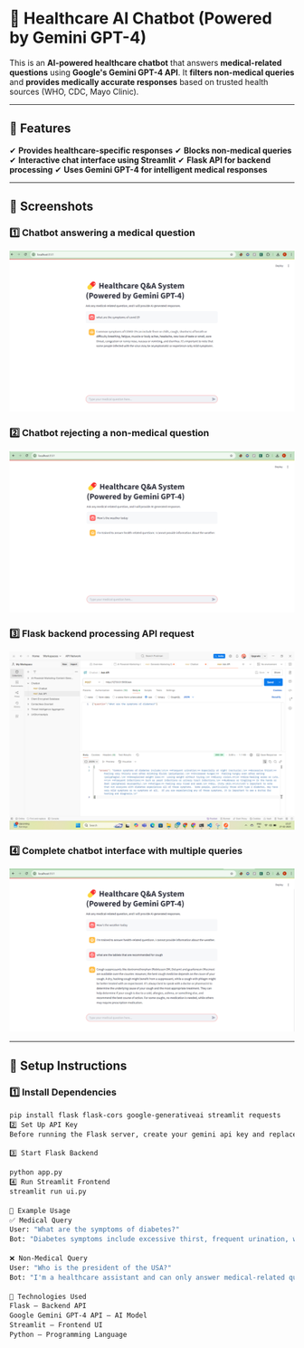 # 💊 Healthcare AI Chatbot (Powered by Gemini GPT-4)

This is an **AI-powered healthcare chatbot** that answers **medical-related questions** using **Google's Gemini GPT-4 API**.
It **filters non-medical queries** and **provides medically accurate responses** based on trusted health sources (WHO, CDC, Mayo Clinic).

---

## **🚀 Features**

✔ **Provides healthcare-specific responses**
✔ **Blocks non-medical queries**
✔ **Interactive chat interface using Streamlit**
✔ **Flask API for backend processing**
✔ **Uses Gemini GPT-4 for intelligent medical responses**

---

## **📸 Screenshots**

### **1️⃣ Chatbot answering a medical question**

![Screenshot 1](chat_medical.png)

### **2️⃣ Chatbot rejecting a non-medical question**

![Screenshot 2](chat_reject.png)

### **3️⃣ Flask backend processing API request**

![Screenshot 3](api_response.png)

### **4️⃣ Complete chatbot interface with multiple queries**

![Screenshot 4](chat_history.png)

---

## **📌 Setup Instructions**

### 1️⃣ **Install Dependencies**

```bash
pip install flask flask-cors google-generativeai streamlit requests
2️⃣ Set Up API Key
Before running the Flask server, create your gemini api key and replace it in app.py file:

3️⃣ Start Flask Backend

python app.py
4️⃣ Run Streamlit Frontend
streamlit run ui.py

📌 Example Usage
✅ Medical Query
User: "What are the symptoms of diabetes?"
Bot: "Diabetes symptoms include excessive thirst, frequent urination, weight loss, and blurred vision. Please consult a doctor."

❌ Non-Medical Query
User: "Who is the president of the USA?"
Bot: "I'm a healthcare assistant and can only answer medical-related questions."

📌 Technologies Used
Flask – Backend API
Google Gemini GPT-4 API – AI Model
Streamlit – Frontend UI
Python – Programming Language

```
